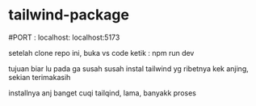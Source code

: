 # tailwind-package

#PORT : localhost: localhost:5173

setelah clone repo ini, buka vs code ketik : npm run dev

tujuan biar lu pada ga susah susah instal tailwind yg ribetnya kek anjing, sekian terimakasih












installnya anj banget cuqi tailqind, lama, banyakk proses 
